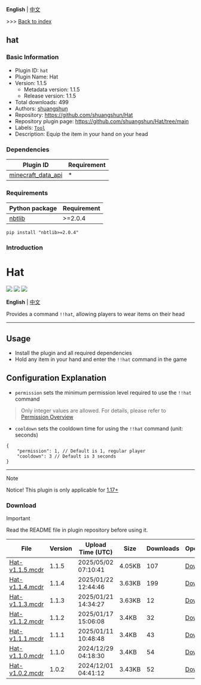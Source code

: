 **English** | [中文](readme-zh_cn.md)

\>\>\> [Back to index](/readme.md)

## hat

### Basic Information

- Plugin ID: `hat`
- Plugin Name: Hat
- Version: 1.1.5
  - Metadata version: 1.1.5
  - Release version: 1.1.5
- Total downloads: 499
- Authors: [shuangshun](https://github.com/shuangshun)
- Repository: https://github.com/shuangshun/Hat
- Repository plugin page: https://github.com/shuangshun/Hat/tree/main
- Labels: [`Tool`](/labels/tool/readme.md)
- Description: Equip the item in your hand on your head

### Dependencies

| Plugin ID | Requirement |
| --- | --- |
| [minecraft_data_api](/plugins/minecraft_data_api/readme.md) | * |

### Requirements

| Python package | Requirement |
| --- | --- |
| [nbtlib](https://pypi.org/project/nbtlib) | \>=2.0.4 |

```
pip install "nbtlib>=2.0.4"
```

### Introduction

# Hat

[![](https://img.shields.io/github/v/release/shuangshun/Hat)](https://github.com/shuangshun/Hat/releases)
[![](https://shields.io/github/downloads/shuangshun/Hat/total)](https://github.com/MrXiaoM/shuangshun/Hat)
[![](https://img.shields.io/github/stars/shuangshun/Hat)](https://github.com/shuangshun/Hat)

**English** | [中文](https://github.com/shuangshun/Hat/tree/main/README_zh_cn.md)

Provides a command `!!hat`, allowing players to wear items on their head

---

## Usage

- Install the plugin and all required dependencies
- Hold any item in your hand and enter the `!!hat` command in the game

## Configuration Explanation

- `permission` sets the minimum permission level required to use the `!!hat` command
> Only integer values are allowed. For details, please refer to [Permission Overview](https://docs.mcdreforged.com/en/latest/permission.html#overview)

- `cooldown` sets the cooldown time for using the `!!hat` command (unit: seconds)

```json5
{
    "permission": 1, // Default is 1, regular player
    "cooldown": 3 // Default is 3 seconds
}
```

------

> [!Note]
> Notice! This plugin is only applicable for [1.17+](https://minecraft.wiki/w/Commands/item#History)

### Download

> [!IMPORTANT]
> Read the README file in plugin repository before using it.

| File | Version | Upload Time (UTC) | Size | Downloads | Operations |
| --- | --- | --- | --- | --- | --- |
| [Hat-v1.1.5.mcdr](https://github.com/shuangshun/Hat/releases/tag/v1.1.5) | 1.1.5 | 2025/05/02 07:10:41 | 4.05KB | 107 | [Download](https://github.com/shuangshun/Hat/releases/download/v1.1.5/Hat-v1.1.5.mcdr) |
| [Hat-v1.1.4.mcdr](https://github.com/shuangshun/Hat/releases/tag/v1.1.4) | 1.1.4 | 2025/01/22 12:44:46 | 3.63KB | 199 | [Download](https://github.com/shuangshun/Hat/releases/download/v1.1.4/Hat-v1.1.4.mcdr) |
| [Hat-v1.1.3.mcdr](https://github.com/shuangshun/Hat/releases/tag/v1.1.3) | 1.1.3 | 2025/01/21 14:34:27 | 3.63KB | 12 | [Download](https://github.com/shuangshun/Hat/releases/download/v1.1.3/Hat-v1.1.3.mcdr) |
| [Hat-v1.1.2.mcdr](https://github.com/shuangshun/Hat/releases/tag/v1.1.2) | 1.1.2 | 2025/01/17 15:06:08 | 3.4KB | 32 | [Download](https://github.com/shuangshun/Hat/releases/download/v1.1.2/Hat-v1.1.2.mcdr) |
| [Hat-v1.1.1.mcdr](https://github.com/shuangshun/Hat/releases/tag/v1.1.1) | 1.1.1 | 2025/01/11 10:48:48 | 3.4KB | 43 | [Download](https://github.com/shuangshun/Hat/releases/download/v1.1.1/Hat-v1.1.1.mcdr) |
| [Hat-v1.1.0.mcdr](https://github.com/shuangshun/Hat/releases/tag/v1.1.0) | 1.1.0 | 2024/12/29 04:18:30 | 3.4KB | 54 | [Download](https://github.com/shuangshun/Hat/releases/download/v1.1.0/Hat-v1.1.0.mcdr) |
| [Hat-v1.0.2.mcdr](https://github.com/shuangshun/Hat/releases/tag/v1.0.2) | 1.0.2 | 2024/12/01 04:41:12 | 3.43KB | 52 | [Download](https://github.com/shuangshun/Hat/releases/download/v1.0.2/Hat-v1.0.2.mcdr) |

